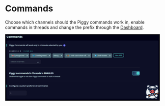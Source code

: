 # Commands
Choose which channels should the Piggy commands work in, enable commands in threads and change the prefix through the [Dashboard](https://piggy.gg/dashboard/).

![Commands](/images/commands.png)